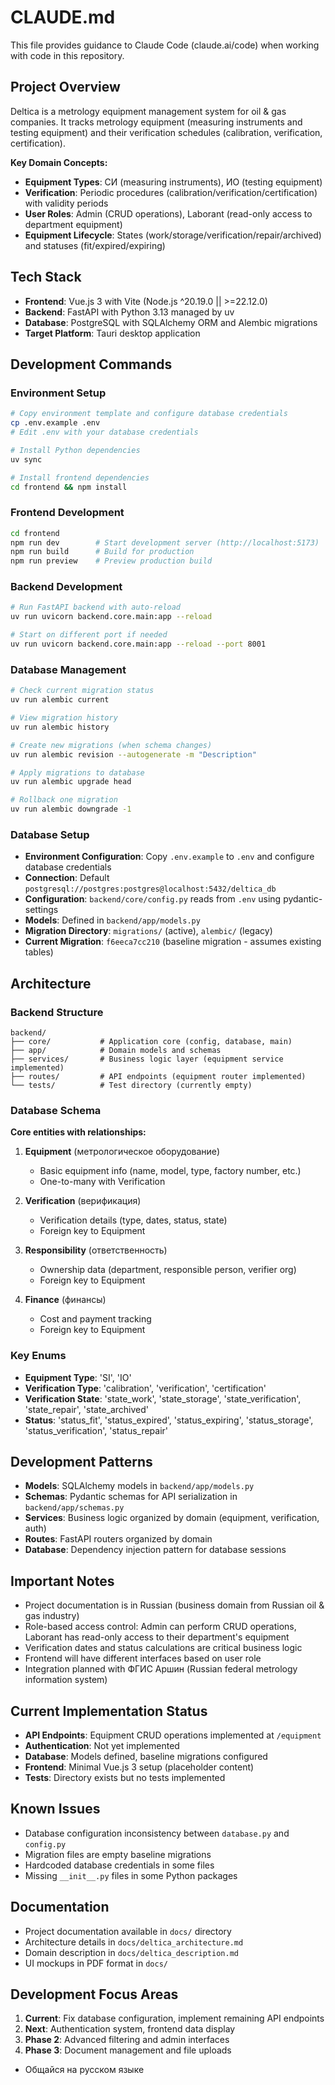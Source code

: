 # CLAUDE.md

This file provides guidance to Claude Code (claude.ai/code) when working with code in this repository.

## Project Overview

Deltica is a metrology equipment management system for oil & gas companies. It tracks metrology equipment (measuring instruments and testing equipment) and their verification schedules (calibration, verification, certification).

**Key Domain Concepts:**
- **Equipment Types**: СИ (measuring instruments), ИО (testing equipment)
- **Verification**: Periodic procedures (calibration/verification/certification) with validity periods
- **User Roles**: Admin (CRUD operations), Laborant (read-only access to department equipment)
- **Equipment Lifecycle**: States (work/storage/verification/repair/archived) and statuses (fit/expired/expiring)

## Tech Stack

- **Frontend**: Vue.js 3 with Vite (Node.js ^20.19.0 || >=22.12.0)
- **Backend**: FastAPI with Python 3.13 managed by uv
- **Database**: PostgreSQL with SQLAlchemy ORM and Alembic migrations
- **Target Platform**: Tauri desktop application

## Development Commands

### Environment Setup
```bash
# Copy environment template and configure database credentials
cp .env.example .env
# Edit .env with your database credentials

# Install Python dependencies
uv sync

# Install frontend dependencies
cd frontend && npm install
```

### Frontend Development
```bash
cd frontend
npm run dev        # Start development server (http://localhost:5173)
npm run build      # Build for production
npm run preview    # Preview production build
```

### Backend Development
```bash
# Run FastAPI backend with auto-reload
uv run uvicorn backend.core.main:app --reload

# Start on different port if needed
uv run uvicorn backend.core.main:app --reload --port 8001
```

### Database Management
```bash
# Check current migration status
uv run alembic current

# View migration history
uv run alembic history

# Create new migrations (when schema changes)
uv run alembic revision --autogenerate -m "Description"

# Apply migrations to database
uv run alembic upgrade head

# Rollback one migration
uv run alembic downgrade -1
```

### Database Setup
- **Environment Configuration**: Copy `.env.example` to `.env` and configure database credentials
- **Connection**: Default `postgresql://postgres:postgres@localhost:5432/deltica_db`
- **Configuration**: `backend/core/config.py` reads from `.env` using pydantic-settings
- **Models**: Defined in `backend/app/models.py`
- **Migration Directory**: `migrations/` (active), `alembic/` (legacy)
- **Current Migration**: `f6eeca7cc210` (baseline migration - assumes existing tables)

## Architecture

### Backend Structure
```
backend/
├── core/           # Application core (config, database, main)
├── app/            # Domain models and schemas
├── services/       # Business logic layer (equipment service implemented)
├── routes/         # API endpoints (equipment router implemented)
└── tests/          # Test directory (currently empty)
```

### Database Schema
**Core entities with relationships:**

1. **Equipment** (метрологическое оборудование)
   - Basic equipment info (name, model, type, factory number, etc.)
   - One-to-many with Verification

2. **Verification** (верификация)
   - Verification details (type, dates, status, state)
   - Foreign key to Equipment

3. **Responsibility** (ответственность)
   - Ownership data (department, responsible person, verifier org)
   - Foreign key to Equipment

4. **Finance** (финансы)
   - Cost and payment tracking
   - Foreign key to Equipment

### Key Enums
- **Equipment Type**: 'SI', 'IO'
- **Verification Type**: 'calibration', 'verification', 'certification'
- **Verification State**: 'state_work', 'state_storage', 'state_verification', 'state_repair', 'state_archived'
- **Status**: 'status_fit', 'status_expired', 'status_expiring', 'status_storage', 'status_verification', 'status_repair'

## Development Patterns

- **Models**: SQLAlchemy models in `backend/app/models.py`
- **Schemas**: Pydantic schemas for API serialization in `backend/app/schemas.py`
- **Services**: Business logic organized by domain (equipment, verification, auth)
- **Routes**: FastAPI routers organized by domain
- **Database**: Dependency injection pattern for database sessions

## Important Notes

- Project documentation is in Russian (business domain from Russian oil & gas industry)
- Role-based access control: Admin can perform CRUD operations, Laborant has read-only access to their department's equipment
- Verification dates and status calculations are critical business logic
- Frontend will have different interfaces based on user role
- Integration planned with ФГИС Аршин (Russian federal metrology information system)

## Current Implementation Status

- **API Endpoints**: Equipment CRUD operations implemented at `/equipment`
- **Authentication**: Not yet implemented
- **Database**: Models defined, baseline migrations configured
- **Frontend**: Minimal Vue.js 3 setup (placeholder content)
- **Tests**: Directory exists but no tests implemented

## Known Issues

- Database configuration inconsistency between `database.py` and `config.py`
- Migration files are empty baseline migrations
- Hardcoded database credentials in some files
- Missing `__init__.py` files in some Python packages

## Documentation

- Project documentation available in `docs/` directory
- Architecture details in `docs/deltica_architecture.md`
- Domain description in `docs/deltica_description.md`
- UI mockups in PDF format in `docs/`

## Development Focus Areas

1. **Current**: Fix database configuration, implement remaining API endpoints
2. **Next**: Authentication system, frontend data display
3. **Phase 2**: Advanced filtering and admin interfaces
4. **Phase 3**: Document management and file uploads
- Общайся на русском языке